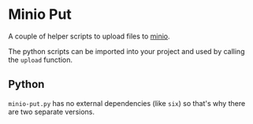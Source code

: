 # Minio Put

A couple of helper scripts to upload files to [minio](https://www.minio.io/).

The python scripts can be imported into your project and used
by calling the `upload` function.

## Python

`minio-put.py` has no external dependencies (like `six`) so that's why
there are two separate versions.
